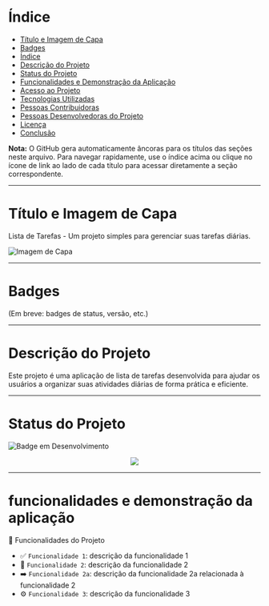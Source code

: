 # Índice

* [Título e Imagem de Capa](#título-e-imagem-de-capa)
* [Badges](#badges)
* [Índice](#índice)
* [Descrição do Projeto](#descrição-do-projeto)
* [Status do Projeto](#status-do-projeto)
* [Funcionalidades e Demonstração da Aplicação](#funcionalidades-e-demonstração-da-aplicação)
* [Acesso ao Projeto](#acesso-ao-projeto)
* [Tecnologias Utilizadas](#tecnologias-utilizadas)
* [Pessoas Contribuidoras](#pessoas-contribuidoras)
* [Pessoas Desenvolvedoras do Projeto](#pessoas-desenvolvedoras-do-projeto)
* [Licença](#licença)
* [Conclusão](#conclusão)

**Nota:** O GitHub gera automaticamente âncoras para os títulos das seções neste arquivo. Para navegar rapidamente, use o índice acima ou clique no ícone de link ao lado de cada título para acessar diretamente a seção correspondente.

---

# Título e Imagem de Capa

Lista de Tarefas - Um projeto simples para gerenciar suas tarefas diárias.

![Imagem de Capa](caminho/para/imagem-de-capa.png)

---

# Badges

(Em breve: badges de status, versão, etc.)

---

# Descrição do Projeto

Este projeto é uma aplicação de lista de tarefas desenvolvida para ajudar os usuários a organizar suas atividades diárias de forma prática e eficiente.

---

# Status do Projeto

![Badge em Desenvolvimento](http://img.shields.io/static/v1?label=STATUS&message=EM%20DESENVOLVIMENTO&color=GREEN&style=for-the-badge)



<p align="center">
<img loading="lazy" src="http://img.shields.io/static/v1?label=STATUS&message=EM%20DESENVOLVIMENTO&color=GREEN&style=for-the-badge"/>
</p>

---

# funcionalidades e demonstração da aplicação
 :hammer: Funcionalidades do Projeto

- :white_check_mark: `Funcionalidade 1`: descrição da funcionalidade 1
- :rocket: `Funcionalidade 2`: descrição da funcionalidade 2
- :arrow_right: `Funcionalidade 2a`: descrição da funcionalidade 2a relacionada à funcionalidade 2
- :gear: `Funcionalidade 3`: descrição da funcionalidade 3